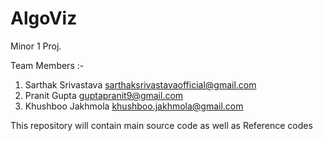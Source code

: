 # AlgoViz
Minor 1 Proj. 

Team Members :-
1. Sarthak Srivastava <sarthaksrivastavaofficial@gmail.com>
2. Pranit Gupta <guptapranit9@gmail.com> 
3. Khushboo Jakhmola <khushboo.jakhmola@gmail.com>

This repository will contain main source code as well as Reference codes 

